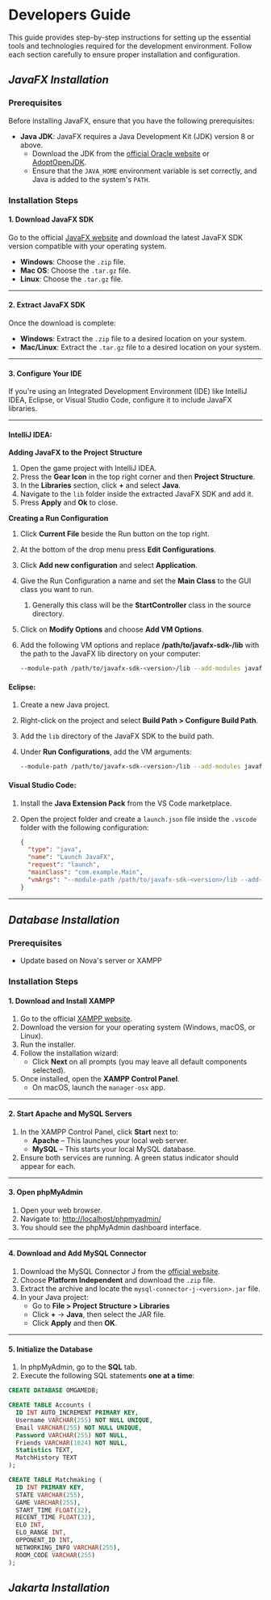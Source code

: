 # Developers Guide
This guide provides step-by-step instructions for setting up the essential tools and technologies required for the development environment. Follow each section carefully to ensure proper installation and configuration.

## _**JavaFX Installation**_

### Prerequisites

Before installing JavaFX, ensure that you have the following prerequisites:

- **Java JDK**: JavaFX requires a Java Development Kit (JDK) version 8 or above.
    - Download the JDK from the [official Oracle website](https://www.oracle.com/java/technologies/javase-downloads.html) or [AdoptOpenJDK](https://adoptopenjdk.net/).
    - Ensure that the `JAVA_HOME` environment variable is set correctly, and Java is added to the system's `PATH`.

### Installation Steps

#### 1. Download JavaFX SDK

Go to the official [JavaFX website](https://openjfx.io/) and download the latest JavaFX SDK version compatible with your operating system.

- **Windows**: Choose the `.zip` file.
- **Mac OS**: Choose the `.tar.gz` file.
- **Linux**: Choose the `.tar.gz` file.
---

#### 2. Extract JavaFX SDK

Once the download is complete:

- **Windows**: Extract the `.zip` file to a desired location on your system.
- **Mac/Linux**: Extract the `.tar.gz` file to a desired location on your system.

---

#### 3. Configure Your IDE

If you're using an Integrated Development Environment (IDE) like IntelliJ IDEA, Eclipse, or Visual Studio Code, configure it to include JavaFX libraries.

---

#### IntelliJ IDEA:

**Adding JavaFX to the Project Structure**
1. Open the game project with IntelliJ IDEA.
2. Press the **Gear Icon** in the top right corner and then **Project Structure**.
3. In the **Libraries** section, click **+** and select **Java**.
4. Navigate to the `lib` folder inside the extracted JavaFX SDK and add it.
5. Press **Apply** and **Ok** to close.

**Creating a Run Configuration**
1. Click **Current File** beside the Run button on the top right.
2. At the bottom of the drop menu press **Edit Configurations**.
3. Click **Add new configuration** and select **Application**.
4. Give the Run Configuration a name and set the **Main Class** to the GUI class you want to run.
    1. Generally this class will be the **StartController** class in the source directory.
5. Click on **Modify Options** and choose **Add VM Options**.
6. Add the following VM options and replace **/path/to/javafx-sdk-<version>/lib** with the path to the JavaFX lib directory on your computer:

    ```bash
    --module-path /path/to/javafx-sdk-<version>/lib --add-modules javafx.controls,javafx.fxml
    ```

#### Eclipse:
1. Create a new Java project.
2. Right-click on the project and select **Build Path > Configure Build Path**.
3. Add the `lib` directory of the JavaFX SDK to the build path.
4. Under **Run Configurations**, add the VM arguments:

    ```bash
    --module-path /path/to/javafx-sdk-<version>/lib --add-modules javafx.controls,javafx.fxml
    ```

#### Visual Studio Code:
1. Install the **Java Extension Pack** from the VS Code marketplace.
2. Open the project folder and create a `launch.json` file inside the `.vscode` folder with the following configuration:

    ```json
    {
      "type": "java",
      "name": "Launch JavaFX",
      "request": "launch",
      "mainClass": "com.example.Main",
      "vmArgs": "--module-path /path/to/javafx-sdk-<version>/lib --add-modules javafx.controls,javafx.fxml"
    }
    ```

---

## _Database Installation_

### Prerequisites
- Update based on Nova's server or XAMPP

### Installation Steps

#### 1. Download and Install XAMPP

1. Go to the official [XAMPP website](https://www.apachefriends.org/download.html).
2. Download the version for your operating system (Windows, macOS, or Linux).
3. Run the installer.
4. Follow the installation wizard:
    - Click **Next** on all prompts (you may leave all default components selected).
5. Once installed, open the **XAMPP Control Panel**.
    - On macOS, launch the `manager-osx` app.

---

#### 2. Start Apache and MySQL Servers

1. In the XAMPP Control Panel, click **Start** next to:
    - **Apache** – This launches your local web server.
    - **MySQL** – This starts your local MySQL database.
2. Ensure both services are running. A green status indicator should appear for each.

---

#### 3. Open phpMyAdmin

1. Open your web browser.
2. Navigate to: [http://localhost/phpmyadmin/](http://localhost/phpmyadmin/)
3. You should see the phpMyAdmin dashboard interface.

---

#### 4. Download and Add MySQL Connector

1. Download the MySQL Connector J from the [official website](https://dev.mysql.com/downloads/connector/j/).
2. Choose **Platform Independent** and download the `.zip` file.
3. Extract the archive and locate the `mysql-connector-j-<version>.jar` file.
4. In your Java project:
    - Go to **File > Project Structure > Libraries**
    - Click **+** → **Java**, then select the JAR file.
    - Click **Apply** and then **OK**.

---

#### 5. Initialize the Database

1. In phpMyAdmin, go to the **SQL** tab.
2. Execute the following SQL statements **one at a time**:

```sql
CREATE DATABASE OMGAMEDB;

CREATE TABLE Accounts (
  ID INT AUTO_INCREMENT PRIMARY KEY,
  Username VARCHAR(255) NOT NULL UNIQUE,
  Email VARCHAR(255) NOT NULL UNIQUE,
  Password VARCHAR(255) NOT NULL,
  Friends VARCHAR(1024) NOT NULL,
  Statistics TEXT,
  MatchHistory TEXT
);

CREATE TABLE Matchmaking (
  ID INT PRIMARY KEY,
  STATE VARCHAR(255),
  GAME VARCHAR(255),
  START_TIME FLOAT(32),
  RECENT_TIME FLOAT(32),
  ELO INT,
  ELO_RANGE INT,
  OPPONENT_ID INT,
  NETWORKING_INFO VARCHAR(255),
  ROOM_CODE VARCHAR(255)
);
```

## _Jakarta Installation_
